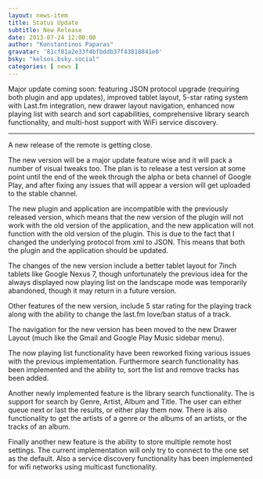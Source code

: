 ```yaml
---
layout: news-item
title: Status Update
subtitle: New Release
date: 2013-07-24 12:00:00
author: "Konstantinos Paparas"
gravatar: '81cf01a2e33f4bfbddb37f43818841e0'
bsky: "kelsos.bsky.social"
categories: [ news ]
---
```


Major update coming soon: featuring JSON protocol upgrade (requiring both plugin and app updates), improved tablet
layout, 5-star rating system with Last.fm integration, new drawer layout navigation, enhanced now playing list with
search and sort capabilities, comprehensive library search functionality, and multi-host support with WiFi service
discovery.

---

A new release of the remote is getting close.

The new version will be a major update feature wise and it will pack a number of visual tweaks too. The plan is to
release a test version at some point until the end of the week through the alpha or beta channel of Google Play, and
after fixing any issues that will appear a version will get uploaded to the stable channel.

The new plugin and application are incompatible with the previously released version, which means that the new version
of the plugin will not work with the old version of the application, and the new application will not function with the
old version of the plugin. This is due to the fact that I changed the underlying protocol from xml to JSON. This means
that both the plugin and the application should be updated.

The changes of the new version include a better tablet layout for 7inch tablets like Google Nexus 7, though
unfortunately the previous idea for the always displayed now playing list on the landscape mode was temporarily
abandoned, though it may return in a future version.

Other features of the new version, include 5 star rating for the playing track along with the ability to change the
last.fm love/ban status of a track.

The navigation for the new version has been moved to the new Drawer Layout (much like the Gmail and Google Play Music
sidebar menu).

The now playing list functionality have been reworked fixing various issues with the previous implementation.
Furthermore search functionality has been implemented and the ability to, sort the list and remove tracks has been
added.

Another newly implemented feature is the library search functionality. The is support for search by Genre, Artist, Album
and Title. The user can either queue next or last the results, or either play them now. There is also functionality to
get the artists of a genre or the albums of an artists, or the tracks of an album.

Finally another new feature is the ability to store multiple remote host settings. The current implementation will only
try to connect to the one set as the default. Also a service discovery functionality has been implemented for wifi
networks using multicast functionality.

